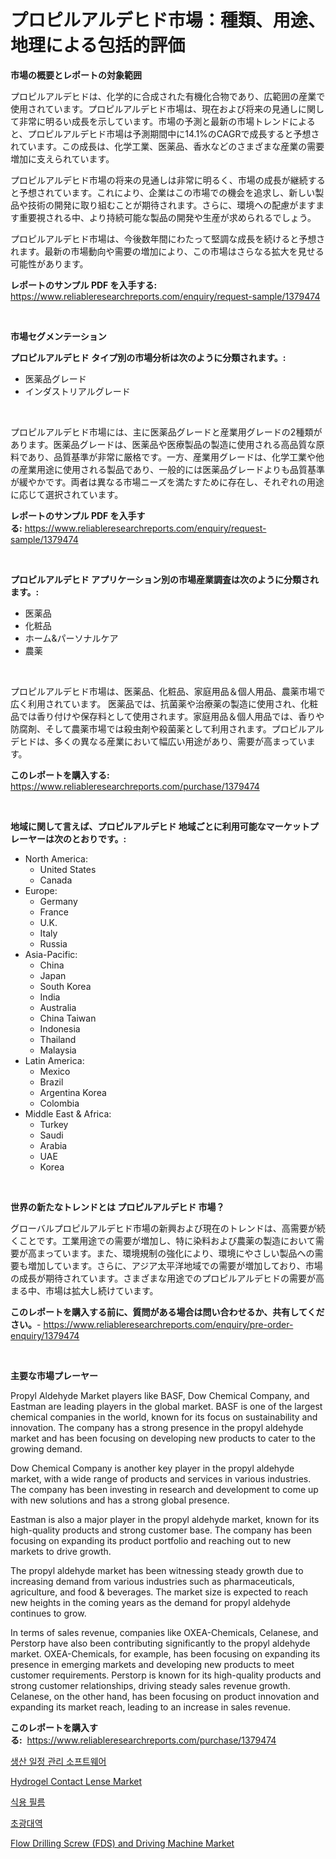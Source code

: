 <p><h1>プロピルアルデヒド市場：種類、用途、地理による包括的評価</h1></p><p><strong>市場の概要とレポートの対象範囲</strong></p>
<p><p>プロピルアルデヒドは、化学的に合成された有機化合物であり、広範囲の産業で使用されています。プロピルアルデヒド市場は、現在および将来の見通しに関して非常に明るい成長を示しています。市場の予測と最新の市場トレンドによると、プロピルアルデヒド市場は予測期間中に14.1%のCAGRで成長すると予想されています。この成長は、化学工業、医薬品、香水などのさまざまな産業の需要増加に支えられています。</p><p>プロピルアルデヒド市場の将来の見通しは非常に明るく、市場の成長が継続すると予想されています。これにより、企業はこの市場での機会を追求し、新しい製品や技術の開発に取り組むことが期待されます。さらに、環境への配慮がますます重要視される中、より持続可能な製品の開発や生産が求められるでしょう。</p><p>プロピルアルデヒド市場は、今後数年間にわたって堅調な成長を続けると予想されます。最新の市場動向や需要の増加により、この市場はさらなる拡大を見せる可能性があります。</p></p>
<p><strong>レポートのサンプル PDF を入手する:</strong> <a href="https://www.reliableresearchreports.com/enquiry/request-sample/1379474">https://www.reliableresearchreports.com/enquiry/request-sample/1379474</a></p>
<p>&nbsp;</p>
<p><strong>市場セグメンテーション</strong></p>
<p><strong>プロピルアルデヒド タイプ別の市場分析は次のように分類されます。:</strong></p>
<p><ul><li>医薬品グレード</li><li>インダストリアルグレード</li></ul></p>
<p>&nbsp;</p>
<p><p>プロピルアルデヒド市場には、主に医薬品グレードと産業用グレードの2種類があります。医薬品グレードは、医薬品や医療製品の製造に使用される高品質な原料であり、品質基準が非常に厳格です。一方、産業用グレードは、化学工業や他の産業用途に使用される製品であり、一般的には医薬品グレードよりも品質基準が緩やかです。両者は異なる市場ニーズを満たすために存在し、それぞれの用途に応じて選択されています。</p></p>
<p><strong>レポートのサンプル PDF を入手する:</strong>&nbsp;<a href="https://www.reliableresearchreports.com/enquiry/request-sample/1379474">https://www.reliableresearchreports.com/enquiry/request-sample/1379474</a></p>
<p>&nbsp;</p>
<p><strong> プロピルアルデヒド アプリケーション別の市場産業調査は次のように分類されます。:</strong></p>
<p><ul><li>医薬品</li><li>化粧品</li><li>ホーム&パーソナルケア</li><li>農薬</li></ul></p>
<p>&nbsp;</p>
<p><p>プロピルアルデヒド市場は、医薬品、化粧品、家庭用品＆個人用品、農薬市場で広く利用されています。 医薬品では、抗菌薬や治療薬の製造に使用され、化粧品では香り付けや保存料として使用されます。家庭用品＆個人用品では、香りや防腐剤、そして農薬市場では殺虫剤や殺菌薬として利用されます。プロピルアルデヒドは、多くの異なる産業において幅広い用途があり、需要が高まっています。</p></p>
<p><strong>このレポートを購入する:</strong>&nbsp; <a href="https://www.reliableresearchreports.com/purchase/1379474">https://www.reliableresearchreports.com/purchase/1379474</a></p>
<p>&nbsp;</p>
<p><strong>地域に関して言えば、プロピルアルデヒド 地域ごとに利用可能なマーケットプレーヤーは次のとおりです。:</strong></p>
<p><ul>
    <li>
        North America:
        <ul>
            <li>United States</li>
            <li>Canada</li>
        </ul>
    </li>
    <li>
        Europe:
        <ul>
            <li>Germany</li>
            <li>France</li>
            <li>U.K.</li>
            <li>Italy</li>
            <li>Russia</li>
        </ul>
    </li>
    <li>
        Asia-Pacific:
        <ul>
            <li>China</li>
            <li>Japan</li>
            <li>South Korea</li>
            <li>India</li>
            <li>Australia</li>
            <li>China Taiwan</li>
            <li>Indonesia</li>
            <li>Thailand</li>
            <li>Malaysia</li>
        </ul>
    </li>
    <li>
        Latin America:
        <ul>
            <li>Mexico</li>
            <li>Brazil</li>
            <li>Argentina Korea</li>
            <li>Colombia</li>
        </ul>
    </li>
    <li>
        Middle East & Africa:
        <ul>
            <li>Turkey</li>
            <li>Saudi</li>
            <li>Arabia</li>
            <li>UAE</li>
            <li>Korea</li>
        </ul>
    </li>
    </ul></p>
<p>&nbsp;</p>
<p><strong>世界の新たなトレンドとは プロピルアルデヒド 市場？</strong></p>
<p><p>グローバルプロピルアルデヒド市場の新興および現在のトレンドは、高需要が続くことです。工業用途での需要が増加し、特に染料および農薬の製造において需要が高まっています。また、環境規制の強化により、環境にやさしい製品への需要も増加しています。さらに、アジア太平洋地域での需要が増加しており、市場の成長が期待されています。さまざまな用途でのプロピルアルデヒドの需要が高まる中、市場は拡大し続けています。</p></p>
<p><strong>このレポートを購入する前に、質問がある場合は問い合わせるか、共有してください。</strong>- <a href="https://www.reliableresearchreports.com/enquiry/pre-order-enquiry/1379474">https://www.reliableresearchreports.com/enquiry/pre-order-enquiry/1379474</a></p>
<p>&nbsp;</p>
<p><strong>主要な市場プレーヤー</strong></p>
<p><p>Propyl Aldehyde Market players like BASF, Dow Chemical Company, and Eastman are leading players in the global market. BASF is one of the largest chemical companies in the world, known for its focus on sustainability and innovation. The company has a strong presence in the propyl aldehyde market and has been focusing on developing new products to cater to the growing demand.</p><p>Dow Chemical Company is another key player in the propyl aldehyde market, with a wide range of products and services in various industries. The company has been investing in research and development to come up with new solutions and has a strong global presence.</p><p>Eastman is also a major player in the propyl aldehyde market, known for its high-quality products and strong customer base. The company has been focusing on expanding its product portfolio and reaching out to new markets to drive growth.</p><p>The propyl aldehyde market has been witnessing steady growth due to increasing demand from various industries such as pharmaceuticals, agriculture, and food & beverages. The market size is expected to reach new heights in the coming years as the demand for propyl aldehyde continues to grow.</p><p>In terms of sales revenue, companies like OXEA-Chemicals, Celanese, and Perstorp have also been contributing significantly to the propyl aldehyde market. OXEA-Chemicals, for example, has been focusing on expanding its presence in emerging markets and developing new products to meet customer requirements. Perstorp is known for its high-quality products and strong customer relationships, driving steady sales revenue growth. Celanese, on the other hand, has been focusing on product innovation and expanding its market reach, leading to an increase in sales revenue.</p></p>
<p><strong>このレポートを購入する:</strong>&nbsp;&nbsp;<a href="https://www.reliableresearchreports.com/purchase/1379474">https://www.reliableresearchreports.com/purchase/1379474</a></p>
<p><p><a href="https://medium.com/@xvz497517413/%EC%83%9D%EC%82%B0-%EC%9D%BC%EC%A0%95-%EC%86%8C%ED%94%84%ED%8A%B8%EC%9B%A8%EC%96%B4-%EC%8B%9C%EC%9E%A5-%EC%84%B1%EA%B3%B5%EC%A0%81%EC%9D%B8-%EB%B9%84%EC%A6%88%EB%8B%88%EC%8A%A4-%EC%A0%84%EB%9E%B5%EC%9D%98-%EC%97%B4%EC%87%A0-2031%EB%85%84%EA%B9%8C%EC%A7%80%EC%9D%98-%EC%98%88%EC%B8%A1-33e2725e991b">생산 일정 관리 소프트웨어</a></p><p><a href="https://view.publitas.com/reportprime-1/hydrogel-contact-lense-market-research-report-reveals-the-latest-trends-and-opportunities-of-this-market-for-period-from-2024-2031/">Hydrogel Contact Lense Market</a></p><p><a href="https://github.com/vs10l4sfg5c/Market-Research-Report-List-1/blob/main/4415271186563.md">식용 필름</a></p><p><a href="https://github.com/crfsywufhm81415/Market-Research-Report-List-1/blob/main/2577185186562.md">초광대역</a></p><p><a href="https://issuu.com/reportprime-2/docs/flow-drilling-screw-fds-and-driving-machine-market">Flow Drilling Screw (FDS) and Driving Machine Market</a></p></p>
